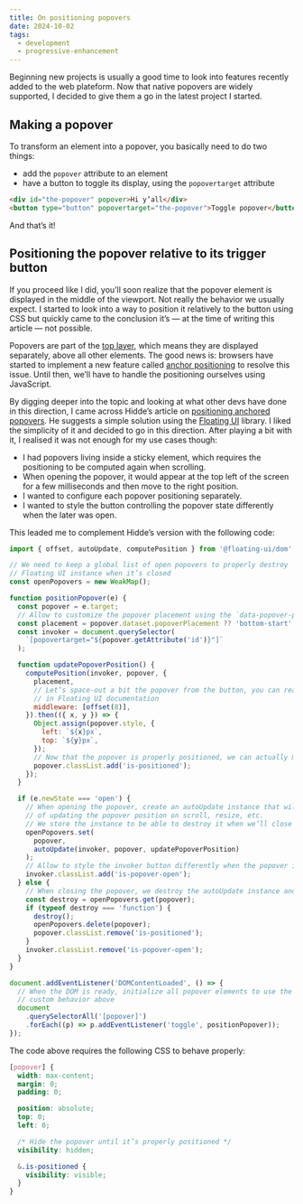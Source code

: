 ```yaml
---
title: On positioning popovers
date: 2024-10-02
tags:
  - development
  - progressive-enhancement
---
```


Beginning new projects is usually a good time to look into features recently added to the web plateform. Now that native popovers are widely supported, I decided to give them a go in the latest project I started.

## Making a popover

To transform an element into a popover, you basically need to do two things:

- add the `popover` attribute to an element
- have a button to toggle its display, using the `popovertarget` attribute

```html
<div id="the-popover" popover>Hi y’all</div>
<button type="button" popovertarget="the-popover">Toggle popover</button>
```

And that’s it!

## Positioning the popover relative to its trigger button

If you proceed like I did, you’ll soon realize that the popover element is displayed in the middle of the viewport. Not really the behavior we usually expect. I started to look into a way to position it relatively to the button using CSS but quickly came to the conclusion it’s — at the time of writing this article — not possible.

Popovers are part of the [top layer](https://developer.mozilla.org/en-US/docs/Glossary/Top_layer), which means they are displayed separately, above all other elements. The good news is: browsers have started to implement a new feature called [anchor positioning](https://developer.mozilla.org/en-US/docs/Web/CSS/CSS_anchor_positioning) to resolve this issue. Until then, we’ll have to handle the positioning ourselves using JavaScript.

By digging deeper into the topic and looking at what other devs have done in this direction, I came across Hidde’s article on [positioning anchored popovers](https://hidde.blog/positioning-anchored-popovers/). He suggests a simple solution using the [Floating UI](https://floating-ui.com/) library. I liked the simplicity of it and decided to go in this direction. After playing a bit with it, I realised it was not enough for my use cases though:

- I had popovers living inside a sticky element, which requires the positioning to be computed again when scrolling.
- When opening the popover, it would appear at the top left of the screen for a few milliseconds and then move to the right position.
- I wanted to configure each popover positioning separately.
- I wanted to style the button controlling the popover state differently when the later was open.

This leaded me to complement Hidde’s version with the following code:

```js
import { offset, autoUpdate, computePosition } from '@floating-ui/dom';

// We need to keep a global list of open popovers to properly destroy
// Floating UI instance when it’s closed
const openPopovers = new WeakMap();

function positionPopover(e) {
  const popover = e.target;
  // Allow to customize the popover placement using the `data-popover-placement` attribute
  const placement = popover.dataset.popoverPlacement ?? 'bottom-start';
  const invoker = document.querySelector(
    `[popovertarget="${popover.getAttribute('id')}"]`
  );

  function updatePopoverPosition() {
    computePosition(invoker, popover, {
      placement,
      // Let’s space-out a bit the popover from the button, you can read more about that
      // in Floating UI documentation
      middleware: [offset(8)],
    }).then(({ x, y }) => {
      Object.assign(popover.style, {
        left: `${x}px`,
        top: `${y}px`,
      });
      // Now that the popover is properly positioned, we can actually make it visible
      popover.classList.add('is-positioned');
    });
  }

  if (e.newState === 'open') {
    // When opening the popover, create an autoUpdate instance that will take care
    // of updating the popover position on scroll, resize, etc.
    // We store the instance to be able to destroy it when we’ll close the popover.
    openPopovers.set(
      popover,
      autoUpdate(invoker, popover, updatePopoverPosition)
    );
    // Allow to style the invoker button differently when the popover is open
    invoker.classList.add('is-popover-open');
  } else {
    // When closing the popover, we destroy the autoUpdate instance and revert everything
    const destroy = openPopovers.get(popover);
    if (typeof destroy === 'function') {
      destroy();
      openPopovers.delete(popover);
      popover.classList.remove('is-positioned');
    }
    invoker.classList.remove('is-popover-open');
  }
}

document.addEventListener('DOMContentLoaded', () => {
  // When the DOM is ready, initialize all popover elements to use the
  // custom behavior above
  document
    .querySelectorAll('[popover]')
    .forEach((p) => p.addEventListener('toggle', positionPopover));
});
```

The code above requires the following CSS to behave properly:

```css
[popover] {
  width: max-content;
  margin: 0;
  padding: 0;

  position: absolute;
  top: 0;
  left: 0;

  /* Hide the popover until it’s properly positioned */
  visibility: hidden;

  &.is-positioned {
    visibility: visible;
  }
}
```
